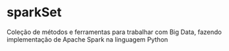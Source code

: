 # sparkSet
Coleção de métodos e ferramentas para trabalhar com Big Data, fazendo implementação de Apache Spark na linguagem Python
